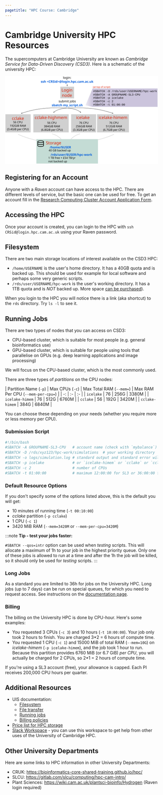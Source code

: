 ```yaml
---
pagetitle: "HPC Course: Cambridge"
---
```


# Cambridge University HPC Resources

The supercomputers at Cambridge University are known as _Cambridge Service for Data-Driven Discovery (CSD3)_. 
Here is a schematic of the university HPC:

![Schematic of the Cambridge University HPC setup. There are thousands of compute nodes, split into four main partitions (names and maximum resources shown in the picture). Storage is shared across the nodes. The `/rds` storage shown here is the equivalent of what we called `/scratch` during the workshop.](images/uni_hpc_schematic.svg)


## Registering for an Account

Anyone with a _Raven_ account can have access to the HPC. 
There are different levels of service, but the basic one can be used for free. 
To get an account fill in the [Research Computing Cluster Account Application Form](https://www.hpc.cam.ac.uk/rcs-application). 


## Accessing the HPC

Once your account is created, you can login to the HPC with `ssh CRSid@login.hpc.cam.ac.uk` using your Raven password. 


## Filesystem

There are two main storage locations of interest available on the CSD3 HPC:

- `/home/USERNAME` is the user's home directory. It has a 40GB quota and is backed up. This should be used for example for local software and perhaps some very generic scripts.
- `/rds/user/USERNAME/hpc-work` is the user's working directory. It has a 1TB quota and is _NOT_ backed up. More space [can be purchased](https://www.hpc.cam.ac.uk/research-data-storage-services/price-list)).

When you login to the HPC you will notice there is a link (aka shortcut) to the `rds` directory. Try `ls -l` to see it.

<!--
[Note: there's also a shortcut to `/rcs/user/$USER`. This is access to "cold storage", which is the long-term slow-access storage provided by the university. Most likely you will not be using this unless you want to access/deposit archival data.]
-->


## Running Jobs

There are two types of nodes that you can access on CSD3: 

- CPU-based cluster, which is suitable for most people (e.g. general bioinformatics use)
- GPU-based cluster, which is suitable for people using tools that parallelise on GPUs (e.g. deep learning applications and image processing)

We will focus on the CPU-based cluster, which is the most commonly used. 

There are three types of _partitions_ on the CPU nodes:

| Partition Name (`-p`) | Max CPUs (`-c`) | Max Total RAM (`--mem=`) | Max RAM Per CPU (`--mem-per-cpu=`) |
| -: | :- | :- |
| `icelake` | 76 | 256G | 3380M |
| `icelake-himem` | 76 | 512G | 6760M |
| `cclake` | 56 | 192G | 3420M |
| `cclake-himem` | 384G | 6840M |

You can choose these depending on your needs (whether you require more or less memory per CPU).


### Submission Script

```bash
#!/bin/bash
#SBATCH -A GROUPNAME-SL3-CPU   # account name (check with `mybalance`)
#SBATCH -D /rds/xyz123/hpc-work/simulations  # your working directory
#SBATCH -o logs/simulation.log # standard output and standard error will be saved in this file
#SBATCH -p icelake             # or `icelake-himem` or `cclake` or `cclake-himem`
#SBATCH -c 2                   # number of CPUs
#SBATCH -t 01:00:00            # maximum 12:00:00 for SL3 or 36:00:00 for SL2
```


### Default Resource Options

If you don't specify some of the options listed above, this is the default you will get:

- 10 minutes of running time (`-t 00:10:00`)
- _cclake_ partition (`-p cclake`)
- 1 CPU (`-c 1`)
- 3420 MiB RAM (`--mem=3420M` or `--mem-per-cpu=3420M`)


:::note
**Tip - test your jobs faster:**

`#SBATCH --qos=intr` option can be used when _testing_ scripts. This will allocate a maximum of 1h to your job in the highest priority queue. Only one of these jobs is allowed to run at a time and after the 1h the job will be killed, so it should only be used for _testing_ scripts.
:::


### Long Jobs

As a standard you are limited to 36h for jobs on the University HPC. 
Long jobs (up to 7 days) can be run on special queues, for which you need to request access. 
See instructions on the [documentation page](https://docs.hpc.cam.ac.uk/hpc/user-guide/long.html).


### Billing

The billing on the University HPC is done by CPU-hour. Here's some examples:

- You requested 3 CPUs (`-c 3`) and 10 hours (`-t 10:00:00`). Your job only took 2 hours to finish. You are charged 3*2 = 6 hours of compute time.
- You requested 1 CPU (`-c 1`) and 15000 MiB of total RAM (`--mem=10G`) on _icelake-himem_ (`-p icelake-himem`), and the job took 1 hour to run. Because this partition provides 6760 MiB (or 6.7 GiB) _per CPU_, you will actually be charged for 2 CPUs, so 2*1 = 2 hours of compute time.

If you're using a SL3 account (free), your allowance is capped. 
Each PI receives 200,000 CPU hours per quarter.


## Additional Resources

- UIS documentation:
  - [Filesystem](https://docs.hpc.cam.ac.uk/hpc/user-guide/io_management.html)
  - [File transfer](https://docs.hpc.cam.ac.uk/hpc/user-guide/transfer.html)
  - [Running jobs](https://docs.hpc.cam.ac.uk/hpc/user-guide/batch.html)
  - [Billing policies](https://docs.hpc.cam.ac.uk/hpc/user-guide/policies.html)
- [Price list for HPC storage](https://www.hpc.cam.ac.uk/research-data-storage-services/price-list)
- [Slack Workspace](https://join.slack.com/t/uoc-hpcworkspace/shared_invite/zt-wttp25ar-ipv48CQtlPbRAVkkN6RJhw) - you can use this workspace to get help from other uses of the University of Cambridge HPC.


## Other University Departments

Here are some links to HPC information in other University Departments:

- CRUK: https://bioinformatics-core-shared-training.github.io/hpc/
- SLCU: https://gitlab.com/slcu/computing/hpc-cam-intro/ 
- Plant Sciences: https://wiki.cam.ac.uk/plantsci-bioinfo/Hydrogen (Raven login required)

